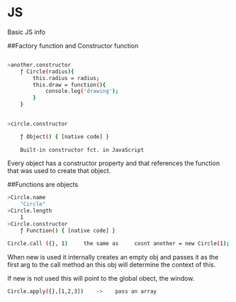 # JS

Basic JS info

##Factory function and Constructor function

```bash

>another.constructor
    ƒ Circle(radius){
        this.radius = radius;
        this.draw = function(){
            console.log('drawing');
        }
    }
```

```bash
  
>circle.constructor

    ƒ Object() { [native code] }
    
    Built-in constructor fct. in JavaScript
```
Every object has a constructor property and that references the function that was used to create that object.

##Functions are objects

```bash
>Circle.name
    "Circle"
>Circle.length
    1
>Circle.constructor
    ƒ Function() { [native code] }
```

```bash
Circle.call ({}, 1)     the same as     cosnt another = new Circle(1);
```
When new is used it internally creates an empty obj and passes it as the first arg to the call method an this obj will determine the context of this.

If new is not used this will point to the global obect, the window. 
```bash
Circle.apply({},[1,2,3])    ->    pass an array 
```